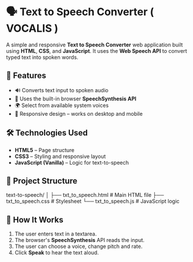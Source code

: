 
# 🗣️ Text to Speech Converter ( VOCALIS )

A simple and responsive **Text to Speech Converter** web application built using **HTML**, **CSS**, and **JavaScript**. It uses the **Web Speech API** to convert typed text into spoken words.

## 🚀 Features

- 🔊 Converts text input to spoken audio
- 🎤 Uses the built-in browser **SpeechSynthesis API**
- 🌍 Select from available system voices 
- 📱 Responsive design – works on desktop and mobile

## 🛠️ Technologies Used

- **HTML5** – Page structure
- **CSS3** – Styling and responsive layout
- **JavaScript (Vanilla)** – Logic for text-to-speech

## 📁 Project Structure

text-to-speech/
│
├── txt_to_speech.html # Main HTML file
├── txt_to_speech.css # Stylesheet
└── txt_to_speech.js # JavaScript logic

## 🧠 How It Works

1. The user enters text in a textarea.
2. The browser's **SpeechSynthesis** API reads the input.
3. The user can choose a voice, change pitch and rate.
4. Click **Speak** to hear the text aloud.



